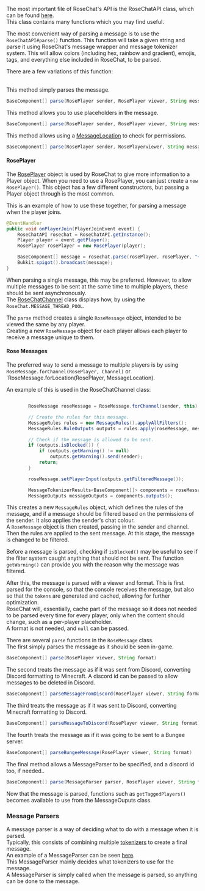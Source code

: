 The most important file of RoseChat's API is the RoseChatAPI class, which can be found [here](https://github.com/Rosewood-Development/RoseChat/blob/master/src/main/java/dev/rosewood/rosechat/api/RoseChatAPI.java).<br>
This class contains many functions which you may find useful.<br>

The most convenient way of parsing a message is to use the `RoseChatAPI#parse()` function. This function will take a given string and parse it using RoseChat's message wrapper and message tokenizer system. This will allow colors (including hex, rainbow and gradient), emojis, tags, and everything else included in RoseChat, to be parsed.<br>

There are a few variations of this function:<br><br>

This method simply parses the message.
```java
BaseComponent[] parse(RosePlayer sender, RosePlayer viewer, String message)
```

This method allows you to use placeholders in the message.
```java
BaseComponent[] parse(RosePlayer sender, RosePlayer viewer, String message, StringPlaceholders placeholders)
```

This method allows using a [MessageLocation](https://github.com/Rosewood-Development/RoseChat/blob/master/src/main/java/dev/rosewood/rosechat/message/MessageLocation.java) to check for permissions.
```java
BaseComponent[] parse(RosePlayer sender, RosePlayerviewer, String message, MessageLocation location)
```

#### RosePlayer
The [RosePlayer](https://github.com/Rosewood-Development/RoseChat/blob/master/src/main/java/dev/rosewood/rosechat/message/RosePlayer.java) object is used by RoseChat to give more information to a Player object. When you need to use a RosePlayer, you can just create a `new RosePlayer()`. This object has a few different constructors, but passing a Player object through is the most common.

This is an example of how to use these together, for parsing a message when the player joins.
```java
@EventHandler
public void onPlayerJoin(PlayerJoinEvent event) {
    RoseChatAPI rosechat = RoseChatAPI.getInstance();
    Player player = event.getPlayer();
    RosePlayer rosePlayer = new RosePlayer(player);

    BaseComponent[] message = rosechat.parse(rosePlayer, rosePlayer, "<r:0.5>Hi %player_name% &r:rosewood:");
    Bukkit.spigot().broadcast(message);
}
```

When parsing a single message, this may be preferred. However, to allow multiple messages to be sent at the same time to multiple players, these should be sent asynchronously.<br>
The [RoseChatChannel](https://github.com/Rosewood-Development/RoseChat/blob/master/src/main/java/dev/rosewood/rosechat/hook/channel/rosechat/RoseChatChannel.java) class displays how, by using the `RoseChat.MESSAGE_THREAD_POOL`.

The `parse` method creates a single `RoseMessage` object, intended to be viewed the same by any player.<br>
Creating a new `RoseMessage` object for each player allows each player to receive a message unique to them.

#### Rose Messages
The preferred way to send a message to multiple players is by using `RoseMessage.forChannel(RosePlayer, Channel)` or `RoseMessage.forLocation(RosePlayer, MessageLocation).<br>

An example of this is used in the RoseChatChannel class:
```java

        RoseMessage roseMessage = RoseMessage.forChannel(sender, this);

        // Create the rules for this message.
        MessageRules rules = new MessageRules().applyAllFilters();
        MessageRules.RuleOutputs outputs = rules.apply(roseMessage, message);

        // Check if the message is allowed to be sent.
        if (outputs.isBlocked()) {
            if (outputs.getWarning() != null)
                outputs.getWarning().send(sender);
            return;
        }

        roseMessage.setPlayerInput(outputs.getFilteredMessage());

        MessageTokenizerResults<BaseComponent[]> components = roseMessage.parse(receiver, format);
        MessageOutputs messageOutputs = components.outputs();

```

This creates a new `MessageRules` object, which defines the rules of the message, and if a message should be filtered based on the permissions of the sender. It also applies the sender's chat colour.<br>
A `RoseMessage` object is then created, passing in the sender and channel. Then the rules are applied to the sent message. At this stage, the message is changed to be filtered.<br>

Before a message is parsed, checking if `isBlocked()` may be useful to see if the filter system caught anything that should not be sent. The function `getWarning()` can provide you with the reason why the message was filtered.<br>

After this, the message is parsed with a viewer and format. This is first parsed for the console, so that the console receives the message, but also so that the `tokens` are generated and cached, allowing for further optimization.<br>
RoseChat will, essentially, cache part of the message so it does not needed to be parsed every time for every player, only when the content should change, such as a per-player placeholder.<br>
A format is not needed, and `null` can be passed.<br>

There are several `parse` functions in the `RoseMessage` class.<br>
The first simply parses the message as it should be seen in-game.
```java
BaseComponent[] parse(RosePlayer viewer, String format)
```

The second treats the message as if it was sent from Discord, converting Discord formatting to Minecraft. A discord id can be passed to allow messages to be deleted in Discord.
```java
BaseComponent[] parseMessageFromDiscord(RosePlayer viewer, String format, String discordId)
```

The third treats the message as if it was sent to Discord, converting Minecraft formatting to Discord.
```java
BaseComponent[] parseMessageToDiscord(RosePlayer viewer, String format)
```

The fourth treats the message as if it was going to be sent to a Bungee server.
```java
BaseComponent[] parseBungeeMessage(RosePlayer viewer, String format)
```

The final method allows a MessageParser to be specified, and a discord id too, if needed..
```java
BaseComponent[] parse(MessageParser parser, RosePlayer viewer, String format, String discordId)
```

Now that the message is parsed, functions such as `getTaggedPlayers()` becomes available to use from the MessageOuputs class.

### Message Parsers
A message parser is a way of deciding what to do with a message when it is parsed.<br>
Typically, this consists of combining multiple [tokenizers]() to create a final message.<br>
An example of a MessageParser can be seen [here](https://github.com/Rosewood-Development/RoseChat/blob/master/src/main/java/dev/rosewood/rosechat/message/parser/RoseChatParser.java).<br>
This MessageParser mainly decides what tokenizers to use for the message.<br>
A MessageParser is simply called when the message is parsed, so anything can be done to the message.
